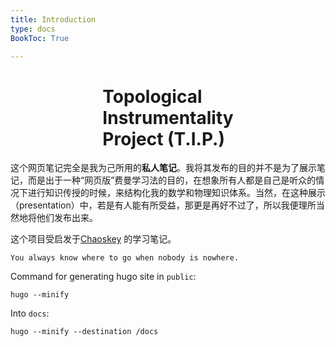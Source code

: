 ```yaml
---
title: Introduction
type: docs
BookToc: True

---
```


# <div class="book-brand" style="display: flex; justify-content: center;">  Topological<br> Instrumentality<br> Project (T.I.P.) </div>

这个网页笔记完全是我为己所用的**私人笔记**。我将其发布的目的并不是为了展示笔记，而是出于一种“网页版”费曼学习法的目的，在想象所有人都是自己是听众的情况下进行知识传授的时候，来结构化我的数学和物理知识体系。当然，在这种展示（presentation）中，若是有人能有所受益，那更是再好不过了，所以我便理所当然地将他们发布出来。

这个项目受启发于[Chaoskey](https://chaoskey.github.io/notes/docs/diffgeo/) 的学习笔记。
```
You always know where to go when nobody is nowhere.
```

Command for generating hugo site in `public`:

```
hugo --minify
```

Into `docs`:

```
hugo --minify --destination /docs
```
